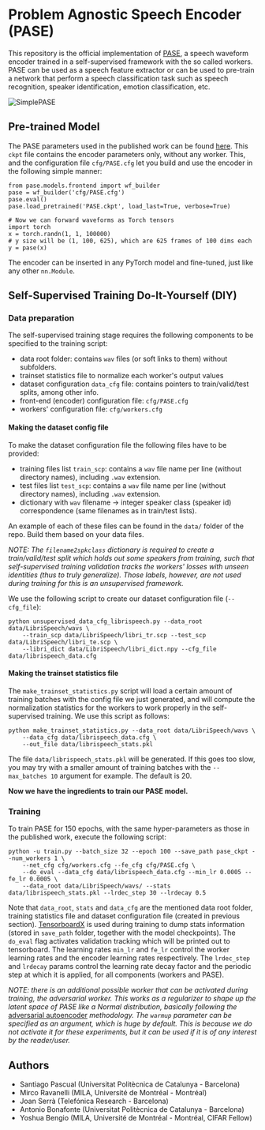 # Problem Agnostic Speech Encoder (PASE)

This repository is the official implementation of [PASE](https://arxiv.org/abs/1904.03416), a speech waveform encoder trained in a self-supervised framework with the so called workers. PASE can be used as a speech feature extractor or can be used to pre-train a network that perform a speech classification task such as speech recognition, speaker identification, emotion classification, etc.

![SimplePASE](https://user-images.githubusercontent.com/7583502/55691535-5ad39a80-599f-11e9-81aa-4ea5ad949d09.png)

## Pre-trained Model

The PASE parameters used in the published work can be found <a href='http://veu.talp.cat/models/PASE.ckpt'>here</a>. This `ckpt` file
contains the encoder parameters only, without any worker. This, and the configuration file `cfg/PASE.cfg` let you build and use the 
encoder in the following simple manner:

```
from pase.models.frontend import wf_builder
pase = wf_builder('cfg/PASE.cfg')
pase.eval()
pase.load_pretrained('PASE.ckpt', load_last=True, verbose=True)

# Now we can forward waveforms as Torch tensors
import torch
x = torch.randn(1, 1, 100000)
# y size will be (1, 100, 625), which are 625 frames of 100 dims each
y = pase(x)
```

The encoder can be inserted in any PyTorch model and fine-tuned, just like any
other `nn.Module`.

## Self-Supervised Training Do-It-Yourself (DIY)

### Data preparation

The self-supervised training stage requires the following components to be specified to the training script:

* data root folder: contains `wav` files (or soft links to them) without subfolders.
* trainset statistics file to normalize each worker's output values
* dataset configuration `data_cfg` file: contains pointers to train/valid/test splits, among other info.
* front-end (encoder) configuration file: `cfg/PASE.cfg`
* workers' configuration file: `cfg/workers.cfg` 

#### Making the dataset config file

To make the dataset configuration file the following files have to be provided:

* training files list `train_scp`: contains a `wav` file name per line (without directory names), including `.wav` extension.
* test files list `test_scp`: contains a `wav` file name per line (without directory names), including `.wav` extension.
* dictionary with `wav` filename -> integer speaker class (speaker id) correspondence (same filenames as in train/test lists).

An example of each of these files can be found in the `data/` folder of the repo. Build them based on your data files.

_NOTE: The `filename2spkclass` dictionary is required to create a train/valid/test split which holds out some speakers from training, such that
self-supervised training validation tracks the workers' losses with unseen identities (thus to truly generalize). Those labels,
however, are not used during training for this is an unsupervised framework._

We use the following script to create our dataset configuration file (`--cfg_file`):

```
python unsupervised_data_cfg_librispeech.py --data_root data/LibriSpeech/wavs \
	--train_scp data/LibriSpeech/libri_tr.scp --test_scp data/LibriSpeech/libri_te.scp \
	--libri_dict data/LibriSpeech/libri_dict.npy --cfg_file data/librispeech_data.cfg

```

#### Making the trainset statistics file

The `make_trainset_statistics.py` script will load a certain amount of training batches with the config file we just generated,
and will compute the normalization statistics for the workers to work properly in the self-supervised training. We use this script
as follows:

```
python make_trainset_statistics.py --data_root data/LibriSpeech/wavs \
	--data_cfg data/librispeech_data.cfg \
	--out_file data/librispeech_stats.pkl
```

The file `data/librispeech_stats.pkl` will be generated. If this goes too slow, you may try with
a smaller amount of training batches with the `--max_batches 10` argument for example. The default
is 20.

**Now we have the ingredients to train our PASE model.**

### Training

To train PASE for 150 epochs, with the same hyper-parameters as those in the published work, execute the following script:

```
python -u train.py --batch_size 32 --epoch 100 --save_path pase_ckpt --num_workers 1 \
	--net_cfg cfg/workers.cfg --fe_cfg cfg/PASE.cfg \
	--do_eval --data_cfg data/librispeech_data.cfg --min_lr 0.0005 --fe_lr 0.0005 \
	--data_root data/LibriSpeech/wavs/ --stats data/librispeech_stats.pkl --lrdec_step 30 --lrdecay 0.5
```

Note that `data_root`, `stats` and `data_cfg` are the mentioned data root folder, training statistics file and dataset configuration file (created in previous section).
[TensorboardX](https://github.com/lanpa/tensorboardX) is used during training to dump stats information (stored in `save_path` folder, together with the model checkpoints). The `do_eval` flag activates validation 
tracking which will be printed out to tensorboard. The learning rates `min_lr` and `fe_lr` control the worker learning rates and the encoder learning rates respectively. The `lrdec_step` and `lrdecay` params control
the learning rate decay factor and the periodic step at which it is applied, for all components (workers and PASE). 

_NOTE: there is an additional possible worker that can be activated during training, the adversarial worker. This works as a regularizer to shape up the latent space of PASE like a Normal distribution, 
basically following the_ [adversarial autoencoder](https://arxiv.org/abs/1511.05644) _methodology. The `warmup` parameter can be specified as an argument, which is huge by default. This is because
we do not activate it for these experiments, but it can be used if it is of any interest by the reader/user._


## Authors

* Santiago Pascual (Universitat Politècnica de Catalunya - Barcelona)
* Mirco Ravanelli (MILA, Université de Montréal - Montréal)
* Joan Serrà (Telefónica Research - Barcelona)
* Antonio Bonafonte (Universitat Politècnica de Catalunya - Barcelona)
* Yoshua Bengio (MILA, Université de Montréal - Montréal, CIFAR Fellow)
